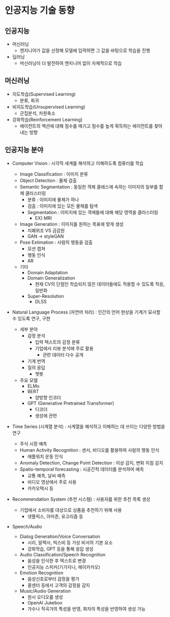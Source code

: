 # 인공지능 기술 동향

## 인공지능
  - 머신러닝
    - 엔지니어가 값을 선정해 모델에 입력하면 그 값을 바탕으로 학습을 진행
  - 딥러닝
    - 머신러닝이 더 발전하여 엔지니어 없이 자체적으로 학습

## 머신러닝
  - 지도학습(Supervised Learning)
    - 분류, 회귀
  - 비지도학습(Unsupervised Learning)
    - 군집분석, 차원축소
  - 강화학습(Reinforcement Learning)
    - 에이전트의 액션에 대해 점수를 매기고 점수를 높게 획득하는 에이전트를 찾아내는 방향

## 인공지능 분야
  - Computer Vision : 시각적 세계를 해석하고 이해하도록 컴퓨터를 학습
    - Image Classification : 이미지 분류
    - Object Detection : 물체 검출
    - Semantic Segmentation : 동일한 객체 클래스에 속하는 이미지의 일부를 함께 클러스터링
      - 분류 : 이미지에 물체가 하나
      - 검출 : 이미지에 있는 모든 물체를 탐색
      - Segmentation : 이미지에 있는 객체들에 대해 해당 영역을 클러스터링
        - EX) MRI
    - Image Generation : 이미지를 원하는 목표에 맞게 생성
      - 지폐위조 VS 금감원
      - GAN -> styleGAN
    - Pose Estimation : 사람의 행동을 검출
      - 모션 캡쳐
      - 행동 인식
      - AR
    - 기타
      - Domain Adaptation
      - Domain Generalization
        - 현재 CV의 단점인 학습되지 않은 데이터들에도 적용할 수 있도록 적응, 일반화
      - Super-Resolution
        - DLSS

  - Natural Language Process (자연어 처리) : 인간의 언어 현상을 기계가 묘사할 수 있도록 연구, 구현  
    - 세부 분야
      - 감정 분석
        - 입력 텍스트의 감정 분류
        - 기업에서 리뷰 분석에 주로 활용
          - 관련 데이터 다수 공개
      - 기계 번역
      - 질의 응답
        - 챗봇
    - 주요 모델
      - ELMo
      - BERT
        - 양방향 인코더
      - GPT (Generative Pretrained Transformer)
        - 디코더
        - 생성에 관련

  - Time Series (시계열 분석) : 시계열을 해석하고 이해하는 데 쓰이는 다양한 방법을 연구
      - 주식 시장 예측
      - Human Activity Recognition : 센서, 비디오를 활용하여 사람의 행동 인식
        - 애플워치 운동 인식
      - Anomaly Detection, Change Point Detection : 이상 감지, 변화 지점 감지
      - Spatio-temporal forecasting : 시공간적 데이터를 분석하여 예측
        - 교통 예측, 날씨 예측
        - 비디오 영상에서 주로 사용
        - 카카오택시 등

  - Recommendation System (추천 시스템) : 사용자를 위한 추천 목록 생성
    - 기업에서 소비자를 대상으로 상품을 추천하기 위해 사용
      - 넷플릭스, 아마존, 유고리즘 등
  
  - Speech/Audio
    - Dialog Generation/Voice Conversation
      - 시리, 알렉사, 빅스비 등 가상 비서의 기본 요소
      - 강화학습, GPT 등을 통해 응답 생성
    - Audio Classification/Speech Recognition
      - 음성을 인식한 후 텍스트로 변경
      - 인공지능 스피커(기가지니, 헤이카카오)
    - Emotion Recognition
      - 음성신호로부터 감정을 평가
      - 콜센터 등에서 고객의 감정을 감지
    - Music/Audio Generation
      - 원시 오디오를 생성
      - OpenAI Jukebox
      - 가수나 작곡가의 특성을 반영, 화자의 특성을 반영하여 생성 가능